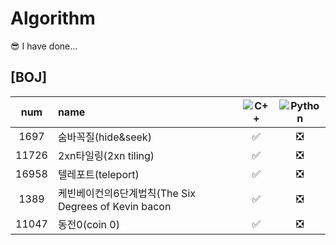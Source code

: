 # Algorithm

😎 I have done...  
## [BOJ]  
|num|name|![C++](https://img.shields.io/badge/-C++-00599C?style=plastic&logo=c)|![Python](https://img.shields.io/badge/-Python-8fcfd1?style=plastic&logo=Python)|
|:---:|:---|:---:|:---:|  
|1697|숨바꼭질(hide&seek)|✅|❎|  
|11726|2xn타일링(2xn tiling)|✅|❎|  
|16958|텔레포트(teleport)|✅|❎|  
|1389|케빈베이컨의6단계법칙(The Six Degrees of Kevin bacon|✅|❎|  
|11047|동전0(coin 0)|✅|❎|  